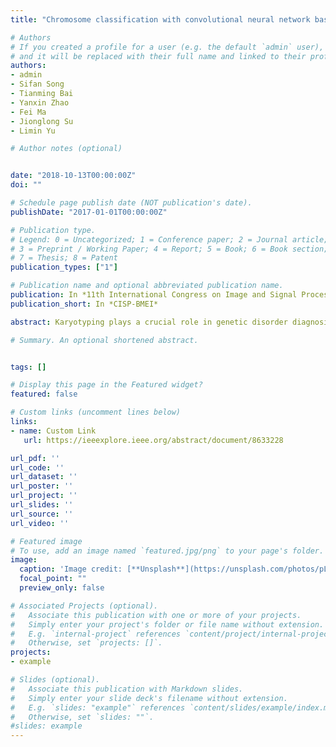 ```yaml
---
title: "Chromosome classification with convolutional neural network based deep learning"

# Authors
# If you created a profile for a user (e.g. the default `admin` user), write the username (folder name) here 
# and it will be replaced with their full name and linked to their profile.
authors:
- admin
- Sifan Song
- Tianming Bai
- Yanxin Zhao
- Fei Ma
- Jionglong Su
- Limin Yu

# Author notes (optional)


date: "2018-10-13T00:00:00Z"
doi: ""

# Schedule page publish date (NOT publication's date).
publishDate: "2017-01-01T00:00:00Z"

# Publication type.
# Legend: 0 = Uncategorized; 1 = Conference paper; 2 = Journal article;
# 3 = Preprint / Working Paper; 4 = Report; 5 = Book; 6 = Book section;
# 7 = Thesis; 8 = Patent
publication_types: ["1"]

# Publication name and optional abbreviated publication name.
publication: In *11th International Congress on Image and Signal Processing, BioMedical Engineering and Informatics*
publication_short: In *CISP-BMEI*

abstract: Karyotyping plays a crucial role in genetic disorder diagnosis. Currently Karyotyping requires consid- erable manual efforts, domain expertise and experience, and is very time consuming. Automating the karyotyping process has been an important and popular task. This study focuses on classification of chromosomes into 23 types, a step towards fully automatic karyotyping. This study pro- poses a convolutional neural network (CNN) based deep learning network to automatically classify chromosomes. The proposed method was trained and tested on a dataset containing 10304 chromosome images, and was further tested on a dataset containing 4830 chromosomes. The proposed method achieved an accuracy of 92.5%, outperforming three other methods appeared in the literature. To investigate how applicable the proposed method is to the doctors, a metric named proportion of well classified karyotype was also designed. An result of 91.3% was achieved on this metric, indicating that the proposed classification method could be used to aid doctors in genetic disorder diagnosis.

# Summary. An optional shortened abstract.


tags: []

# Display this page in the Featured widget?
featured: false

# Custom links (uncomment lines below)
links:
- name: Custom Link
   url: https://ieeexplore.ieee.org/abstract/document/8633228

url_pdf: ''
url_code: ''
url_dataset: ''
url_poster: ''
url_project: ''
url_slides: ''
url_source: ''
url_video: ''

# Featured image
# To use, add an image named `featured.jpg/png` to your page's folder. 
image:
  caption: 'Image credit: [**Unsplash**](https://unsplash.com/photos/pLCdAaMFLTE)'
  focal_point: ""
  preview_only: false

# Associated Projects (optional).
#   Associate this publication with one or more of your projects.
#   Simply enter your project's folder or file name without extension.
#   E.g. `internal-project` references `content/project/internal-project/index.md`.
#   Otherwise, set `projects: []`.
projects:
- example

# Slides (optional).
#   Associate this publication with Markdown slides.
#   Simply enter your slide deck's filename without extension.
#   E.g. `slides: "example"` references `content/slides/example/index.md`.
#   Otherwise, set `slides: ""`.
#slides: example
---
```


